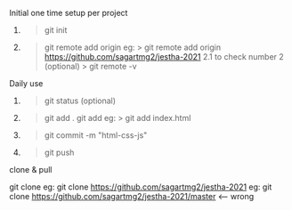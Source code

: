 Initial one time setup per project

1. > git init
2. > git remote add origin <gitrepourl>
    eg: > git remote add origin https://github.com/sagartmg2/jestha-2021
    2.1 to check number 2 (optional)
        > git remote -v


Daily use
1. > git status (optional)
2. > git add . 
   > git add <fileName>
    eg: > git add index.html
3. > git commit -m "html-css-js"
4. > git push


clone & 
pull


git clone <repo url>
eg: git clone https://github.com/sagartmg2/jestha-2021
eg: git clone https://github.com/sagartmg2/jestha-2021/master  <-- wrong

